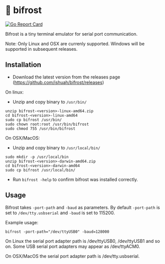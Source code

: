 # 🌈 bifrost
[![Go Report Card](https://goreportcard.com/badge/github.com/ishuah/bifrost)](https://goreportcard.com/report/github.com/ishuah/bifrost)

Bifrost is a tiny terminal emulator for serial port communication.

Note: Only Linux and OSX are currenly supported. Windows will be supported in subsequent releases.

## Installation
- Download the latest version from the releases page (https://github.com/ishuah/bifrost/releases)

On linux:
- Unzip and copy binary to `/usr/bin/`
```
unzip bifrost-<version>-linux-amd64.zip
cd bifrost-<version>-linux-amd64
sudo cp bifrost /usr/bin/
sudo chown root:root /usr/bin/bifrost
sudo chmod 755 /usr/bin/bifrost
```
On OSX/MacOS:
- Unzip and copy binary to `/usr/local/bin/`
```
sudo mkdir -p /usr/local/bin
unzip bifrost-<version>-darwin-amd64.zip
cd bifrost-<version>-darwin-amd64
sudo cp bifrost /usr/local/bin/
```

- Run `bifrost -help` to confirm bifrost was installed correctly.

## Usage
Bifrost takes `-port-path` and `-baud` as parameters. By default `-port-path` is set to `/dev/tty.usbserial`
and `-baud` is set to 115200.

Example usage:

```
bifrost -port-path="/dev/ttyUSB0" -baud=128000
```

On Linux the serial port adapter path is /dev/ttyUSB0, /dev/ttyUSB1 and so on. Some USB serial port adapters may appear as /dev/ttyACM0.

On OSX/MacOS the serial port adapter path is /dev/tty.usbserial.
